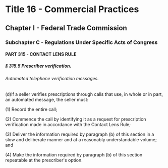 
# Title 16 - Commercial Practices
## Chapter I - Federal Trade Commission
### Subchapter C - Regulations Under Specific Acts of Congress
#### PART 315 - CONTACT LENS RULE
##### § 315.5 Prescriber verification.
###### Automated telephone verification messages.

(d)If a seller verifies prescriptions through calls that use, in whole or in part, an automated message, the seller must:

(1) Record the entire call;

(2) Commence the call by identifying it as a request for prescription verification made in accordance with the Contact Lens Rule;

(3) Deliver the information required by paragraph (b) of this section in a slow and deliberate manner and at a reasonably understandable volume; and

(4) Make the information required by paragraph (b) of this section repeatable at the prescriber's option.
